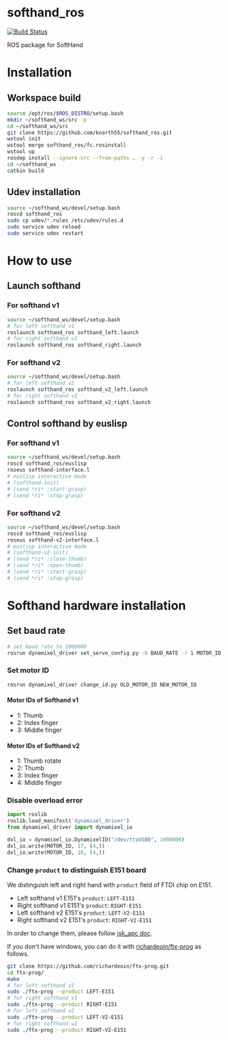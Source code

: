 # softhand_ros
[![Build Status](https://api.travis-ci.com/knorth55/softhand_ros.svg?branch=master)](https://travis-ci.com/knorth55/softhand_ros)

ROS package for SoftHand

# Installation

## Workspace build

```bash
source /opt/ros/$ROS_DISTRO/setup.bash
mkdir ~/softhand_ws/src -p
cd ~/softhand_ws/src
git clone https://github.com/knorth55/softhand_ros.git
wstool init
wstool merge softhand_ros/fc.rosinstall
wstool up
rosdep install --ignore-src --from-paths . -y -r -i
cd ~/softhand_ws
catkin build
```

## Udev installation

```bash
source ~/softhand_ws/devel/setup.bash
roscd softhand_ros
sudo cp udev/*.rules /etc/udev/rules.d
sudo service udev reload
sudo service udev restart
```

# How to use 

## Launch softhand

### For softhand v1

```bash
source ~/softhand_ws/devel/setup.bash
# for left softhand v1
roslaunch softhand_ros softhand_left.launch
# for right softhand v1
roslaunch softhand_ros softhand_right.launch
```

### For softhand v2

```bash
source ~/softhand_ws/devel/setup.bash
# for left softhand v2
roslaunch softhand_ros softhand_v2_left.launch
# for right softhand v2
roslaunch softhand_ros softhand_v2_right.launch
```

## Control softhand by euslisp

### For softhand v1

```bash
source ~/softhand_ws/devel/setup.bash
roscd softhand_ros/euslisp
roseus softhand-interface.l
# euslisp interactive mode
# (softhand-init)
# (send *ri* :start-grasp)
# (send *ri* :stop-grasp)
```

### For softhand v2

```bash
source ~/softhand_ws/devel/setup.bash
roscd softhand_ros/euslisp
roseus softhand-v2-interface.l
# euslisp interactive mode
# (softhand-v2-init)
# (send *ri* :close-thumb)
# (send *ri* :open-thumb)
# (send *ri* :start-grasp)
# (send *ri* :stop-grasp)
```

# Softhand hardware installation

## Set baud rate 

```bash
# set baud rate to 1000000
rosrun dynamixel_driver set_servo_config.py -b BAUD_RATE -r 1 MOTOR_ID 
```

### Set motor ID

```bash
rosrun dynamixel_driver change_id.py OLD_MOTOR_ID NEW_MOTOR_ID
```

#### Motor IDs of Softhand v1

- 1: Thumb
- 2: Index finger
- 3: Middle finger

#### Motor IDs of Softhand v2

- 1: Thumb rotate
- 2: Thumb
- 3: Index finger
- 4: Middle finger

### Disable overload error

```python
import roslib
roslib.load_manifest('dynamixel_driver')
from dynamixel_driver import dynamixel_io

dxl_io = dynamixel_io.DynamixelIO("/dev/ttyUSB0", 1000000)
dxl_io.write(MOTOR_ID, 17, (4,))
dxl_io.write(MOTOR_ID, 18, (4,))
```

### Change `product` to distinguish E151 board

We distinguish left and right hand with `product` field of FTDI chip on E151.

- Left softhand v1 E151's `product`: `LEFT-E151`
- Right softhand v1 E151's `product`: `RIGHT-E151`
- Left softhand v2 E151's `product`: `LEFT-V2-E151`
- Right softhand v2 E151's `product`: `RIGHT-V2-E151`

In order to change them, please follow [jsk_apc doc](https://jsk-apc.readthedocs.io/en/latest/jsk_arc2017_baxter/setup_gripper_v6.html#distinguish-left-dxhub-from-right-one).

If you don't have windows, you can do it with [richardeoin/ftx-prog](https://github.com/richardeoin/ftx-prog) as follows.

```bash
git clone https://github.com/richardeoin/ftx-prog.git
cd ftx-prog/
make
# for left softhand v1
sudo ./ftx-prog --product LEFT-E151
# for right softhand v1
sudo ./ftx-prog --product RIGHT-E151
# for left softhand v2
sudo ./ftx-prog --product LEFT-V2-E151
# for right softhand v2
sudo ./ftx-prog --product RIGHT-V2-E151
```
